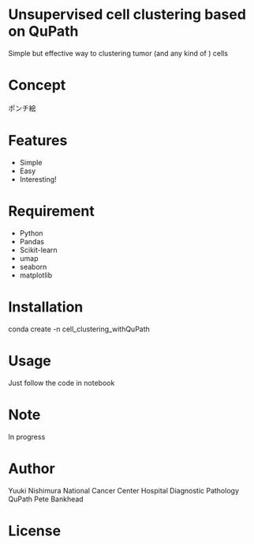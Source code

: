 # Unsupervised cell clustering based on QuPath

Simple but effective way to clustering tumor (and any kind of ) cells

# Concept

ポンチ絵

# Features
- Simple
- Easy
- Interesting!

# Requirement



* Python
* Pandas
* Scikit-learn
* umap
* seaborn
* matplotlib

# Installation

conda create -n cell_clustering_withQuPath


# Usage

Just follow the code in notebook

# Note

In progress

# Author

Yuuki Nishimura
National Cancer Center Hospital
Diagnostic Pathology
QuPath Pete Bankhead



# License

